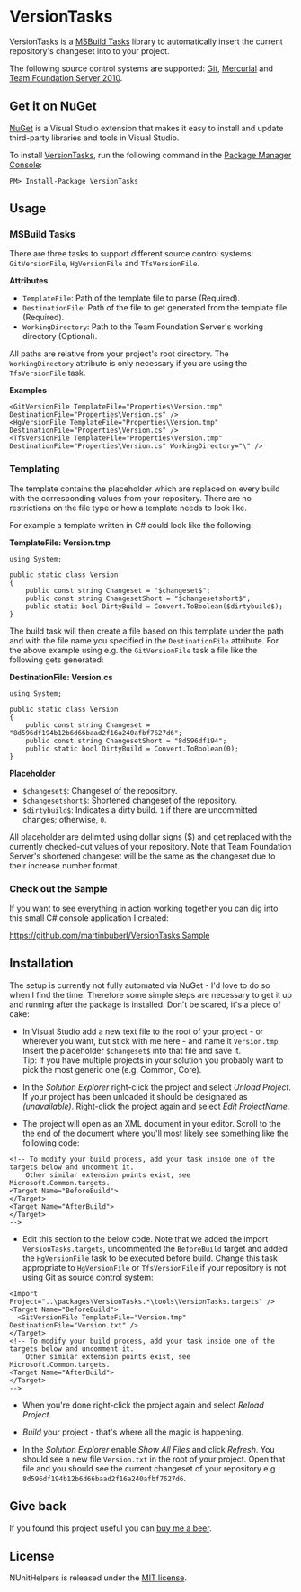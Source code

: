 # VersionTasks

VersionTasks is a [MSBuild Tasks][msbuildtasks] library to automatically insert the current repository's changeset into to your project.

The following source control systems are supported: [Git][git], [Mercurial][mercurial] and [Team Foundation Server 2010][tfs2010].

## Get it on NuGet

[NuGet][nuget] is a Visual Studio extension that makes it easy to install and update third-party libraries 
and tools in Visual Studio.

To install [VersionTasks][package], run the following command in the [Package Manager Console][pmc]:

    PM> Install-Package VersionTasks

## Usage

### MSBuild Tasks

There are three tasks to support different source control systems: `GitVersionFile`, `HgVersionFile` and `TfsVersionFile`.

**Attributes**

- `TemplateFile`: Path of the template file to parse (Required).
- `DestinationFile`: Path of the file to get generated from the template file (Required).
- `WorkingDirectory`: Path to the Team Foundation Server's working directory (Optional).

All paths are relative from your project's root directory. The `WorkingDirectory` attribute is only necessary if you are using the `TfsVersionFile` task. 

**Examples**

<pre><code>&lt;GitVersionFile TemplateFile="Properties\Version.tmp" DestinationFile="Properties\Version.cs" /&gt;
&lt;HgVersionFile TemplateFile="Properties\Version.tmp" DestinationFile="Properties\Version.cs" /&gt;
&lt;TfsVersionFile TemplateFile="Properties\Version.tmp" DestinationFile="Properties\Version.cs" WorkingDirectory="\" /&gt;</code></pre>

### Templating 

The template contains the placeholder which are replaced on every build with the corresponding values from your repository. There are no restrictions on the file type or how a template needs to look like.

For example a template written in C# could look like the following:

**TemplateFile: Version.tmp**

<pre><code>using System;

public static class Version
{
    public const string Changeset = "$changeset$";
    public const string ChangesetShort = "$changesetshort$";
    public static bool DirtyBuild = Convert.ToBoolean($dirtybuild$);
}</code></pre>

The build task will then create a file based on this template under the path and with the file name you specified in the `DestinationFile` attribute. For the above example using e.g. the `GitVersionFile` task  a file like the following gets generated:

**DestinationFile: Version.cs**

<pre><code>using System;

public static class Version
{
    public const string Changeset = "8d596df194b12b6d66baad2f16a240afbf7627d6";
    public const string ChangesetShort = "8d596df194";
    public static bool DirtyBuild = Convert.ToBoolean(0);
}</code></pre>

**Placeholder**

- `$changeset$`: Changeset of the repository.
- `$changesetshort$`: Shortened changeset of the repository.
- `$dirtybuild$`: Indicates a dirty build. `1` if there are uncommitted changes; otherwise, `0`.

All placeholder are delimited using dollar signs ($) and get replaced with the currently checked-out values of your repository. Note that Team Foundation Server's shortened changeset will be the same as the changeset due to their increase number format.

### Check out the Sample

If you want to see everything in action working together you can dig into this small C# console application I created:

https://github.com/martinbuberl/VersionTasks.Sample

## Installation

The setup is currently not fully automated via NuGet - I'd love to do so when I find the time. Therefore some simple steps are necessary to get it up and running after the package is installed. Don't be scared, it's a piece of cake:

- In Visual Studio add a new text file to the root of your project - or wherever you want, but stick with me here - and name it `Version.tmp`. Insert the placeholder `$changeset$` into that file and save it.<br/>
Tip: If you have multiple projects in your solution you probably want to pick the most generic one (e.g. Common, Core).

- In the *Solution Explorer* right-click the project and select *Unload Project*. If your project has been unloaded it should be designated as *(unavailable)*. Right-click the project again and select *Edit ProjectName*.

- The project will open as an XML document in your editor. Scroll to the the end of the document where you'll most likely see something like the following code:

<pre><code>&lt;!-- To modify your build process, add your task inside one of the targets below and uncomment it. 
    Other similar extension points exist, see Microsoft.Common.targets.
&lt;Target Name="BeforeBuild"&gt;
&lt;/Target&gt;
&lt;Target Name="AfterBuild"&gt;
&lt;/Target&gt;
--&gt;</code></pre>

- Edit this section to the below code. Note that we added the import `VersionTasks.targets`, uncommented the `BeforeBuild` target and added the `HgVersionFile` task to be executed before build. Change this task appropriate  to `HgVersionFile` or `TfsVersionFile` if your repository is not using Git as source control system:

<pre><code>&lt;Import Project="..\packages\VersionTasks.*\tools\VersionTasks.targets" /&gt;
&lt;Target Name="BeforeBuild"&gt;
  &lt;GitVersionFile TemplateFile="Version.tmp" DestinationFile="Version.txt" /&gt;
&lt;/Target&gt;
&lt;!-- To modify your build process, add your task inside one of the targets below and uncomment it. 
    Other similar extension points exist, see Microsoft.Common.targets.
&lt;Target Name="AfterBuild"&gt;
&lt;/Target&gt;
--&gt;</code></pre>

- When you're done right-click the project again and select *Reload Project*.

- *Build* your project - that's where all the magic is happening.

- In the *Solution Explorer* enable *Show All Files* and click *Refresh*. You should see a new file `Version.txt` in the root of your project. Open that file and you should see the current changeset of your repository e.g `8d596df194b12b6d66baad2f16a240afbf7627d6`.

## Give back

If you found this project useful you can [buy me a beer][donate].

## License
NUnitHelpers is released under the [MIT license][mit].



[msbuildtasks]: http://msdn.microsoft.com/en-us/library/ms171466.aspx
[git]:          http://git-scm.com/
[mercurial]:    http://mercurial.selenic.com/
[tfs2010]:      http://www.microsoft.com/visualstudio/en-us/products/2010-editions/team-foundation-server/overview
[nuget]:        http://nuget.org
[package]:      http://nuget.org/packages/VersionTasks
[pmc]:          http://docs.nuget.org/docs/start-here/using-the-package-manager-console
[donate]:       https://www.paypal.com/cgi-bin/webscr?cmd=_s-xclick&hosted_button_id=2AGHGEL2X4VSQ
[mit]:          https://github.com/martinbuberl/NUnitHelpers/blob/master/LICENSE